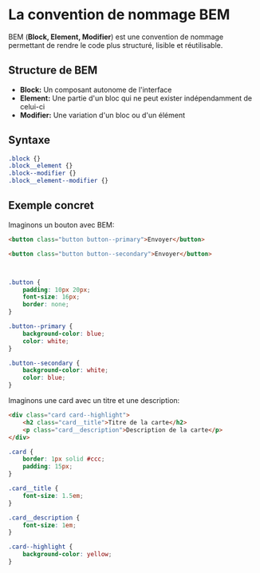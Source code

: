 # La convention de nommage BEM

BEM (**Block, Element, Modifier**) est une convention de nommage permettant de rendre le code plus structuré, lisible et réutilisable.

## Structure de BEM

- **Block:** Un composant autonome de l'interface
- **Element:** Une partie d'un bloc qui ne peut exister indépendamment de celui-ci
- **Modifier:** Une variation d'un bloc ou d'un élément

## Syntaxe

```css
.block {}
.block__element {}
.block--modifier {}
.block__element--modifier {}
```

## Exemple concret

Imaginons un bouton avec BEM:

```html
<button class="button button--primary">Envoyer</button>

<button class="button button--secondary">Envoyer</button>
```

```css


.button {
    padding: 10px 20px;
    font-size: 16px;
    border: none;
}

.button--primary {
    background-color: blue;
    color: white;
}

.button--secondary {
    background-color: white;
    color: blue;
}
```

Imaginons une card avec un titre et une description:

```html
<div class="card card--highlight">
    <h2 class="card__title">Titre de la carte</h2>
    <p class="card__description">Description de la carte</p>
</div>
```

```css
.card {
    border: 1px solid #ccc;
    padding: 15px;
}

.card__title {
    font-size: 1.5em;
}

.card__description {
    font-size: 1em;
}

.card--highlight {
    background-color: yellow;
}
```
